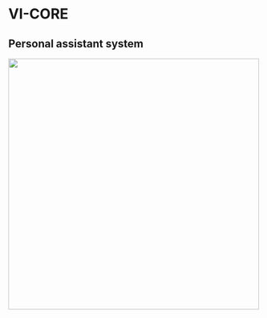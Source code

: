 # VI-CORE

## Personal assistant system

<img src="https://github.com/astroxiii/VI-CORE/blob/master/presentation.png" width="500"/>
